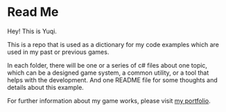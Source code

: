 Read Me
=

Hey! This is Yuqi.

This is a repo that is used as a dictionary for my code examples which are used in my past or previous games.
  
In each folder, there will be one or a series of c# files about one topic, which can be a designed game system, a common utility, or a tool that helps with the development. And one README file for some thoughts and details about this example.
    
For further information about my game works, please visit [my portfolio](http://yukiizzzx.wixsite.com/home).
